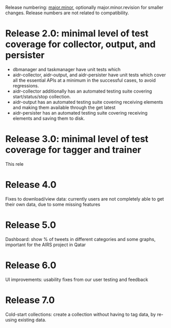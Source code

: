 Release numbering: [major.minor](https://www.gnu.org/prep/standards/html_node/Releases.html#index-version-numbers_002c-for-releases), optionally major.minor.revision for smaller changes. Release numbers are not related to compatibility.

# Release 2.0: minimal level of test coverage for collector, output, and persister

* dbmanager and taskmanager have unit tests which 
* aidr-collector, aidr-output, and aidr-persister have unit tests which cover all the essential APIs at a minimum in the successful cases, to avoid regressions.
* aidr-collector additionally has an automated testing suite covering start/status/stop collection.
* aidr-output has an automated testing suite covering receiving elements and making them available through the get latest
* aidr-persister has an automated testing suite covering receiving elements and saving them to disk.

# Release 3.0: minimal level of test coverage for tagger and trainer

This rele

# Release 4.0
 
Fixes to download/view data: currently users are not completely able to get their own data, due to some missing features

# Release 5.0

Dashboard: show % of tweets in different categories and some graphs, important for the AIRS project in Qatar

# Release 6.0

UI improvements: usability fixes from our user testing and feedback

# Release 7.0

Cold-start collections: create a collection without having to tag data, by re-using existing data.